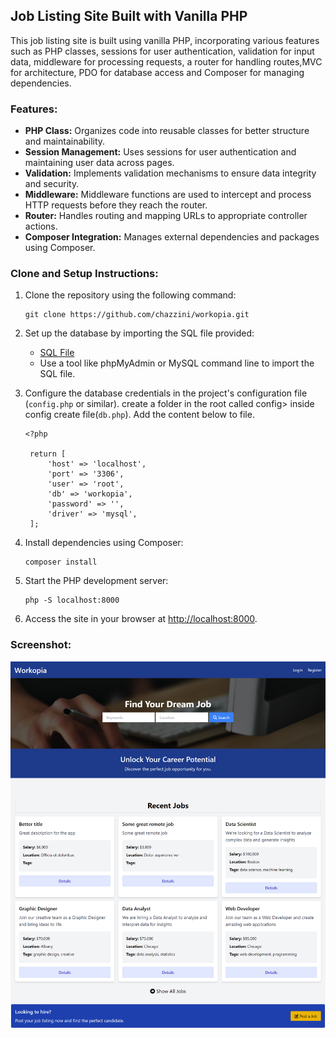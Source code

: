 ## Job Listing Site Built with Vanilla PHP

This job listing site is built using vanilla PHP, incorporating various features such as PHP classes, sessions for user authentication, validation for input data, middleware for processing requests, a router for handling routes,MVC for architecture, PDO for database access and Composer for managing dependencies.

### Features:

- **PHP Class:** Organizes code into reusable classes for better structure and maintainability.
- **Session Management:** Uses sessions for user authentication and maintaining user data across pages.
- **Validation:** Implements validation mechanisms to ensure data integrity and security.
- **Middleware:** Middleware functions are used to intercept and process HTTP requests before they reach the router.
- **Router:** Handles routing and mapping URLs to appropriate controller actions.
- **Composer Integration:** Manages external dependencies and packages using Composer.

### Clone and Setup Instructions:

1. Clone the repository using the following command:

   ```
   git clone https://github.com/chazzini/workopia.git
   ```

2. Set up the database by importing the SQL file provided:

   - [SQL File](database/db.sql)
   - Use a tool like phpMyAdmin or MySQL command line to import the SQL file.

3. Configure the database credentials in the project's configuration file (`config.php` or similar).
   create a folder in the root called config> inside config create file(`db.php`).
   Add the content below to file.

   ```
   <?php

    return [
        'host' => 'localhost',
        'port' => '3306',
        'user' => 'root',
        'db' => 'workopia',
        'password' => '',
        'driver' => 'mysql',
    ];
   ```

4. Install dependencies using Composer:

   ```
   composer install
   ```

5. Start the PHP development server:

   ```
   php -S localhost:8000
   ```

6. Access the site in your browser at [http://localhost:8000](http://localhost:8000).

### Screenshot:

![Job Listing Site Screenshot](screen.png)

